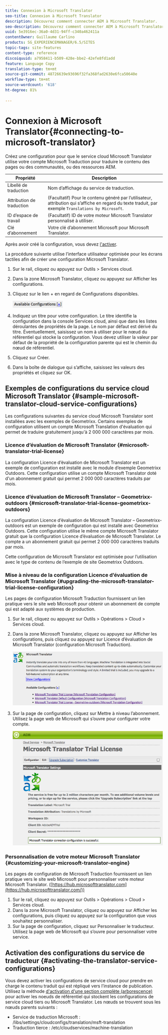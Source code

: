 ```yaml
---
title: Connexion à Microsoft Translator
seo-title: Connexion à Microsoft Translator
description: Découvrez comment connecter AEM à Microsoft Translator.
seo-description: Découvrez comment connecter AEM à Microsoft Translator.
uuid: 5e3916ec-36a0-4d31-94ff-c340a462411a
contentOwner: Guillaume Carlino
products: SG_EXPERIENCEMANAGER/6.5/SITES
topic-tags: site-features
content-type: reference
discoiquuid: a7958411-b509-428e-bbe2-42efe8fd1add
feature: Language Copy
translation-type: tm+mt
source-git-commit: 48726639e93696f32fa368fad2630e6fca50640e
workflow-type: tm+mt
source-wordcount: '618'
ht-degree: 81%

---
```



# Connexion à Microsoft Translator{#connecting-to-microsoft-translator}

Créez une configuration pour que le service cloud Microsoft Translator utilise votre compte Microsoft Traduction pour traduire le contenu des pages ou des communautés, ou des ressources AEM.

| Propriété | Description |
|---|---|
| Libellé de traduction | Nom d’affichage du service de traduction. |
| Attribution de traduction | (Facultatif) Pour le contenu généré par l’utilisateur, attribution qui s’affiche en regard du texte traduit, par exemple `Translations by Microsoft`. |
| ID d’espace de travail | (Facultatif) ID de votre moteur Microsoft Translator personnalisé à utiliser. |
| Clé d’abonnement | Votre clé d’abonnement Microsoft pour Microsoft Translator. |

Après avoir créé la configuration, vous devez [l&#39;activer](/help/sites-administering/tc-msconf.md#activating-the-translator-service-configurations).

La procédure suivante utilise l’interface utilisateur optimisée pour les écrans tactiles afin de créer une configuration Microsoft Translator.

1. Sur le rail, cliquez ou appuyez sur Outils > Services cloud.
1. Dans la zone Microsoft Translator, cliquez ou appuyez sur Afficher les configurations.
1. Cliquez sur le lien + en regard de Configurations disponibles.

   ![chlimage_1-382](assets/chlimage_1-382.png)

1. Indiquez un titre pour votre configuration. Le titre identifie la configuration dans la console Services cloud, ainsi que dans les listes déroulantes de propriétés de la page. Le nom par défaut est dérivé du titre. Éventuellement, saisissez un nom à utiliser pour le nœud du référentiel qui stocke la configuration. Vous devez utiliser la valeur par défaut de la propriété de la configuration parente qui est le chemin du nœud de référentiel.
1. Cliquez sur Créer.
1. Dans la boîte de dialogue qui s’affiche, saisissez les valeurs des propriétés et cliquez sur OK.

## Exemples de configurations du service cloud Microsoft Translator {#sample-microsoft-translator-cloud-service-configurations}

Les configurations suivantes du service cloud Microsoft Translator sont installées avec les exemples de Geometrixx. Certains exemples de configuration utilisent un compte Microsoft Translation d&#39;évaluation qui permet de traduire gratuitement jusqu&#39;à 2 000 000 caractères par mois.

### Licence d’évaluation de Microsoft Translator {#microsoft-translator-trial-license}

La configuration Licence d’évaluation de Microsoft Translator est un exemple de configuration est installé avec le module d’exemple Geometrixx Outdoors. Cette configuration utilise un compte Microsoft Translator doté d&#39;un abonnement gratuit qui permet 2 000 000 caractères traduits par mois.

### Licence d’évaluation de Microsoft Translator – Geometrixx-outdoors {#microsoft-translator-trial-license-geometrixx-outdoors}

La configuration Licence d’évaluation de Microsoft Translator – Geometrixx-outdoors est un exemple de configuration qui est installé avec Geometrixx Outdoors. Cette configuration utilise le même compte Microsoft Translator gratuit que la configuration Licence d’évaluation de Microsoft Translator. Le compte a un abonnement gratuit qui permet 2 000 000 caractères traduits par mois.

Cette configuration de Microsoft Translator est optimisée pour l’utilisation avec le type de contenu de l’exemple de site Geometrixx Outdoors.

### Mise à niveau de la configuration Licence d’évaluation de Microsoft Translator  {#upgrading-the-microsoft-translator-trial-license-configuration}

Les pages de configuration Microsoft Traduction fournissent un lien pratique vers le site web Microsoft pour obtenir un abonnement de compte qui est adapté aux systèmes de production.

1. Sur le rail, cliquez ou appuyez sur Outils > Opérations > Cloud > Services cloud.
1. Dans la zone Microsoft Translator, cliquez ou appuyez sur Afficher les configurations, puis cliquez ou appuyez sur Licence d’évaluation de Microsoft Translator (configuration Microsoft Traduction).

   ![chlimage_1-383](assets/chlimage_1-383.png)

1. Sur la page de configuration, cliquez sur Mettre à niveau l’abonnement. Utilisez la page web de Microsoft qui s’ouvre pour configurer votre compte.

   ![chlimage_1-384](assets/chlimage_1-384.png)

### Personnalisation de votre moteur Microsoft Translator {#customizing-your-microsoft-translator-engine}

Les pages de configuration de Microsoft Traduction fournissent un lien pratique vers le site web Microsoft pour personnaliser votre moteur Microsoft Translator. ([https://hub.microsofttranslator.com](https://hub.microsofttranslator.com/))

1. Sur le rail, cliquez ou appuyez sur Outils > Opérations > Cloud > Services cloud.
1. Dans la zone Microsoft Translator, cliquez ou appuyez sur Afficher les configurations, puis cliquez ou appuyez sur la configuration que vous souhaitez personnaliser.
1. Sur la page de configuration, cliquez sur Personnaliser le traducteur. Utilisez la page web de Microsoft qui s’ouvre pour personnaliser votre service.

## Activation des configurations du service de traducteur  {#activating-the-translator-service-configurations}

Vous devez activer les configurations de service cloud pour prendre en charge le contenu traduit qui est répliqué vers l’instance de publication. Utilisez la méthode [d&#39;activation d&#39;une section complète (arborescence)](/help/sites-authoring/publishing-pages.md#publishing-and-unpublishing-a-tree) pour activer les noeuds de référentiel qui stockent les configurations de service cloud tiers ou Microsoft Translator. Les nœuds se trouvent sous les nœuds parents suivants :

* Service de traduction Microsoft : /libs/settings/cloudconfigs/translation/msft-translation
* Traduction tierce : /etc/cloudservices/machine-translation

